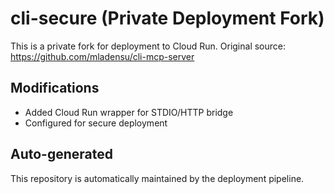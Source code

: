 # cli-secure (Private Deployment Fork)

This is a private fork for deployment to Cloud Run.
Original source: https://github.com/mladensu/cli-mcp-server

## Modifications
- Added Cloud Run wrapper for STDIO/HTTP bridge
- Configured for secure deployment

## Auto-generated
This repository is automatically maintained by the deployment pipeline.
